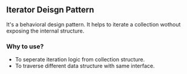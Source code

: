 ## Iterator Deisgn Pattern
It's a behavioral design pattern. It helps to iterate a collection wothout exposing the internal structure.

### Why to use?
- To seperate iteration logic from collection structure.
- To traverse different data structure with same interface.

